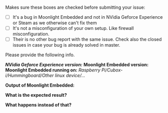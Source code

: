 Makes sure these boxes are checked before submitting your issue:

- [ ] It's a bug in Moonlight Embedded and not in NVidia Geforce Experience or Steam as we otherwise can't fix them
- [ ] It's not a misconfiguration of your own setup. Like firewall misconfiguration.
- [ ] Their is no other bug report with the same issue. Check also the closed issues in case your bug is already solved in master.

Please provide the following info.

**_NVidia Geforce Experience version:_**
**Moonlight Embedded version:**
**Moonlight Embedded running on:** _Raspberry Pi/Cubox-i/Hummingboard/Other linux device/..._

**Output of Moonlight Embedded:**

**What is the expected result?**

**What happens instead of that?**
